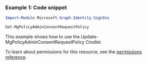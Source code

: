 ### Example 1: Code snippet

```powershellImport-Module Microsoft.Graph.Identity.SignIns

Get-MgPolicyAdminConsentRequestPolicy
```
This example shows how to use the Update-MgPolicyAdminConsentRequestPolicy Cmdlet.
To learn about permissions for this resource, see the [permissions reference](/graph/permissions-reference).

